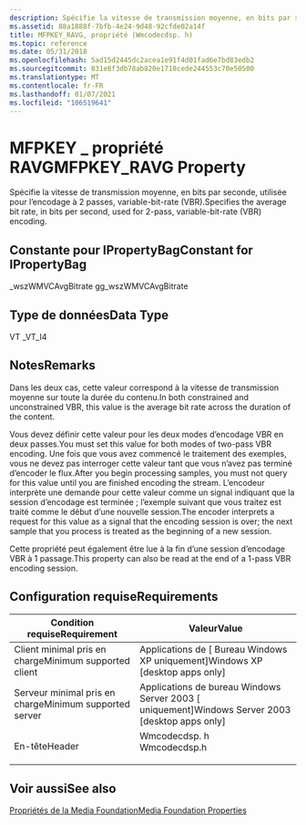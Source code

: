 ```yaml
---
description: Spécifie la vitesse de transmission moyenne, en bits par seconde, utilisée pour l’encodage à 2 passes, variable-bit-rate (VBR).
ms.assetid: 88a1888f-7bfb-4e24-9d48-92cfde02a14f
title: MFPKEY_RAVG, propriété (Wmcodecdsp. h)
ms.topic: reference
ms.date: 05/31/2018
ms.openlocfilehash: 5ad15d2445dc2acea1e91f4d01fad6e7bd83edb2
ms.sourcegitcommit: 831e8f3db78ab820e1710cede244553c70e50500
ms.translationtype: MT
ms.contentlocale: fr-FR
ms.lasthandoff: 01/07/2021
ms.locfileid: "106519641"
---
```

# <a name="mfpkey_ravg-property"></a><span data-ttu-id="18f31-103">MFPKEY \_ propriété RAVG</span><span class="sxs-lookup"><span data-stu-id="18f31-103">MFPKEY\_RAVG Property</span></span>

<span data-ttu-id="18f31-104">Spécifie la vitesse de transmission moyenne, en bits par seconde, utilisée pour l’encodage à 2 passes, variable-bit-rate (VBR).</span><span class="sxs-lookup"><span data-stu-id="18f31-104">Specifies the average bit rate, in bits per second, used for 2-pass, variable-bit-rate (VBR) encoding.</span></span>

## <a name="constant-for-ipropertybag"></a><span data-ttu-id="18f31-105">Constante pour IPropertyBag</span><span class="sxs-lookup"><span data-stu-id="18f31-105">Constant for IPropertyBag</span></span>

<span data-ttu-id="18f31-106">\_wszWMVCAvgBitrate g</span><span class="sxs-lookup"><span data-stu-id="18f31-106">g\_wszWMVCAvgBitrate</span></span>

## <a name="data-type"></a><span data-ttu-id="18f31-107">Type de données</span><span class="sxs-lookup"><span data-stu-id="18f31-107">Data Type</span></span>

<span data-ttu-id="18f31-108">VT \_</span><span class="sxs-lookup"><span data-stu-id="18f31-108">VT\_I4</span></span>

## <a name="remarks"></a><span data-ttu-id="18f31-109">Notes</span><span class="sxs-lookup"><span data-stu-id="18f31-109">Remarks</span></span>

<span data-ttu-id="18f31-110">Dans les deux cas, cette valeur correspond à la vitesse de transmission moyenne sur toute la durée du contenu.</span><span class="sxs-lookup"><span data-stu-id="18f31-110">In both constrained and unconstrained VBR, this value is the average bit rate across the duration of the content.</span></span>

<span data-ttu-id="18f31-111">Vous devez définir cette valeur pour les deux modes d’encodage VBR en deux passes.</span><span class="sxs-lookup"><span data-stu-id="18f31-111">You must set this value for both modes of two-pass VBR encoding.</span></span> <span data-ttu-id="18f31-112">Une fois que vous avez commencé le traitement des exemples, vous ne devez pas interroger cette valeur tant que vous n’avez pas terminé d’encoder le flux.</span><span class="sxs-lookup"><span data-stu-id="18f31-112">After you begin processing samples, you must not query for this value until you are finished encoding the stream.</span></span> <span data-ttu-id="18f31-113">L’encodeur interprète une demande pour cette valeur comme un signal indiquant que la session d’encodage est terminée ; l’exemple suivant que vous traitez est traité comme le début d’une nouvelle session.</span><span class="sxs-lookup"><span data-stu-id="18f31-113">The encoder interprets a request for this value as a signal that the encoding session is over; the next sample that you process is treated as the beginning of a new session.</span></span>

<span data-ttu-id="18f31-114">Cette propriété peut également être lue à la fin d’une session d’encodage VBR à 1 passage.</span><span class="sxs-lookup"><span data-stu-id="18f31-114">This property can also be read at the end of a 1-pass VBR encoding session.</span></span>

## <a name="requirements"></a><span data-ttu-id="18f31-115">Configuration requise</span><span class="sxs-lookup"><span data-stu-id="18f31-115">Requirements</span></span>



| <span data-ttu-id="18f31-116">Condition requise</span><span class="sxs-lookup"><span data-stu-id="18f31-116">Requirement</span></span> | <span data-ttu-id="18f31-117">Valeur</span><span class="sxs-lookup"><span data-stu-id="18f31-117">Value</span></span> |
|-------------------------------------|-----------------------------------------------------------------------------------------|
| <span data-ttu-id="18f31-118">Client minimal pris en charge</span><span class="sxs-lookup"><span data-stu-id="18f31-118">Minimum supported client</span></span><br/> | <span data-ttu-id="18f31-119">Applications de \[ Bureau Windows XP uniquement\]</span><span class="sxs-lookup"><span data-stu-id="18f31-119">Windows XP \[desktop apps only\]</span></span><br/>                                             |
| <span data-ttu-id="18f31-120">Serveur minimal pris en charge</span><span class="sxs-lookup"><span data-stu-id="18f31-120">Minimum supported server</span></span><br/> | <span data-ttu-id="18f31-121">Applications de bureau Windows Server 2003 \[ uniquement\]</span><span class="sxs-lookup"><span data-stu-id="18f31-121">Windows Server 2003 \[desktop apps only\]</span></span><br/>                                    |
| <span data-ttu-id="18f31-122">En-tête</span><span class="sxs-lookup"><span data-stu-id="18f31-122">Header</span></span><br/>                   | <dl> <span data-ttu-id="18f31-123"><dt>Wmcodecdsp. h</dt></span><span class="sxs-lookup"><span data-stu-id="18f31-123"><dt>Wmcodecdsp.h</dt></span></span> </dl> |



## <a name="see-also"></a><span data-ttu-id="18f31-124">Voir aussi</span><span class="sxs-lookup"><span data-stu-id="18f31-124">See also</span></span>

<dl> <dt>

[<span data-ttu-id="18f31-125">Propriétés de la Media Foundation</span><span class="sxs-lookup"><span data-stu-id="18f31-125">Media Foundation Properties</span></span>](media-foundation-properties.md)
</dt> </dl>

 

 





